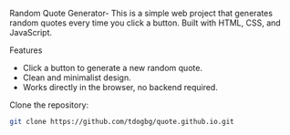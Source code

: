 Random Quote Generator-
This is a simple web project that generates random quotes every time you click a button. Built with HTML, CSS, and JavaScript.

Features
- Click a button to generate a new random quote.
- Clean and minimalist design.
- Works directly in the browser, no backend required.

Clone the repository:
```bash
git clone https://github.com/tdogbg/quote.github.io.git
